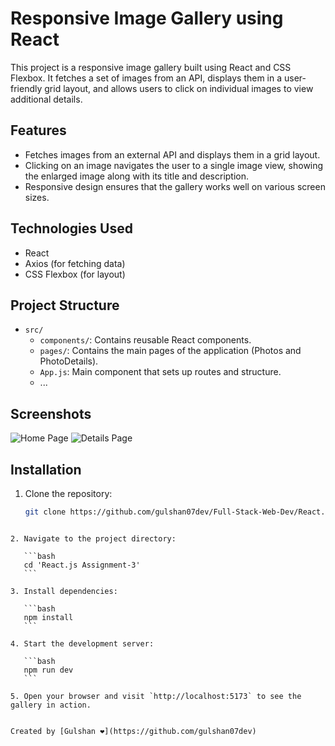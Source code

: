 # Responsive Image Gallery using React

This project is a responsive image gallery built using React and CSS Flexbox. It fetches a set of images from an API, displays them in a user-friendly grid layout, and allows users to click on individual images to view additional details.

## Features

- Fetches images from an external API and displays them in a grid layout.
- Clicking on an image navigates the user to a single image view, showing the enlarged image along with its title and description.
- Responsive design ensures that the gallery works well on various screen sizes.

## Technologies Used

- React
- Axios (for fetching data)
- CSS Flexbox (for layout)

## Project Structure

- `src/`
  - `components/`: Contains reusable React components.
  - `pages/`: Contains the main pages of the application (Photos and PhotoDetails).
  - `App.js`: Main component that sets up routes and structure.
  - ...

## Screenshots

![Home Page](https://res.cloudinary.com/dhwbyshmo/image/upload/v1691574256/react-gallery/Home-page.png)
![Details Page](https://res.cloudinary.com/dhwbyshmo/image/upload/v1691574262/react-gallery/details-page.png)

## Installation

1. Clone the repository:

   ```bash
   git clone https://github.com/gulshan07dev/Full-Stack-Web-Dev/React.js Assignment-3.git
   ```
````

2. Navigate to the project directory:

   ```bash
   cd 'React.js Assignment-3'
   ```

3. Install dependencies:

   ```bash
   npm install
   ```

4. Start the development server:

   ```bash
   npm run dev
   ```

5. Open your browser and visit `http://localhost:5173` to see the gallery in action.


Created by [Gulshan ❤](https://github.com/gulshan07dev) 